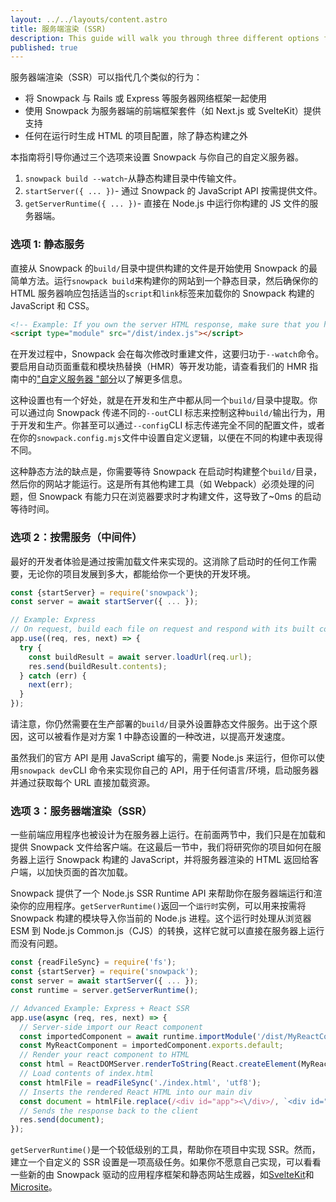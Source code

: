 ```yaml
---
layout: ../../layouts/content.astro
title: 服务端渲染 (SSR)
description: This guide will walk you through three different options for setting up Snowpack with your own custom server.
published: true
---
```


服务器端渲染（SSR）可以指代几个类似的行为：

- 将 Snowpack 与 Rails 或 Express 等服务器网络框架一起使用
- 使用 Snowpack 为服务器端的前端框架套件（如 Next.js 或 SvelteKit）提供支持
- 任何在运行时生成 HTML 的项目配置，除了静态构建之外

本指南将引导你通过三个选项来设置 Snowpack 与你自己的自定义服务器。

1. `snowpack build --watch`-从静态构建目录中传输文件。
2. `startServer({ ... })`- 通过 Snowpack 的 JavaScript API 按需提供文件。
3. `getServerRuntime({ ... })`- 直接在 Node.js 中运行你构建的 JS 文件的服务器端。

### 选项 1: 静态服务

直接从 Snowpack 的`build/`目录中提供构建的文件是开始使用 Snowpack 的最简单方法。运行`snowpack build`来构建你的网站到一个静态目录，然后确保你的 HTML 服务器响应包括适当的`script`和`link`标签来加载你的 Snowpack 构建的 JavaScript 和 CSS。

```html
<!-- Example: If you own the server HTML response, make sure that you host the built assets and load the correct JS/CSS files in your HTML.  -->
<script type="module" src="/dist/index.js"></script>
```

在开发过程中，Snowpack 会在每次修改时重建文件，这要归功于`--watch`命令。要启用自动页面重载和模块热替换（HMR）等开发功能，请查看我们的 HMR 指南中的["自定义服务器 "部分](/guides/hmr#enable-hmr%3A-custom-server)以了解更多信息。

这种设置也有一个好处，就是在开发和生产中都从同一个`build/`目录中提取。你可以通过向 Snowpack 传递不同的`--out`CLI 标志来控制这种`build/`输出行为，用于开发和生产。你甚至可以通过`--config`CLI 标志传递完全不同的配置文件，或者在你的`snowpack.config.mjs`文件中设置自定义逻辑，以便在不同的构建中表现得不同。

这种静态方法的缺点是，你需要等待 Snowpack 在启动时构建整个`build/`目录，然后你的网站才能运行。这是所有其他构建工具（如 Webpack）必须处理的问题，但 Snowpack 有能力只在浏览器要求时才构建文件，这导致了\~0ms 的启动等待时间。

### 选项 2：按需服务（中间件）

最好的开发者体验是通过按需加载文件来实现的。这消除了启动时的任何工作需要，无论你的项目发展到多大，都能给你一个更快的开发环境。

```js
const {startServer} = require('snowpack');
const server = await startServer({ ... });

// Example: Express
// On request, build each file on request and respond with its built contents
app.use((req, res, next) => {
  try {
    const buildResult = await server.loadUrl(req.url);
    res.send(buildResult.contents);
  } catch (err) {
    next(err);
  }
});
```

请注意，你仍然需要在生产部署的`build/`目录外设置静态文件服务。出于这个原因，这可以被看作是对方案 1 中静态设置的一种改进，以提高开发速度。

虽然我们的官方 API 是用 JavaScript 编写的，需要 Node.js 来运行，但你可以使用`snowpack dev`CLI 命令来实现你自己的 API，用于任何语言/环境，启动服务器并通过获取每个 URL 直接加载资源。

### 选项 3：服务器端渲染（SSR）

一些前端应用程序也被设计为在服务器上运行。在前面两节中，我们只是在加载和提供 Snowpack 文件给客户端。在这最后一节中，我们将研究你的项目如何在服务器上运行 Snowpack 构建的 JavaScript，并将服务器渲染的 HTML 返回给客户端，以加快页面的首次加载。

Snowpack 提供了一个 Node.js SSR Runtime API 来帮助你在服务器端运行和渲染你的应用程序。`getServerRuntime()`返回一个`运行时`实例，可以用来按需将 Snowpack 构建的模块导入你当前的 Node.js 进程。这个运行时处理从浏览器 ESM 到 Node.js Common.js（CJS）的转换，这样它就可以直接在服务器上运行而没有问题。

```js
const {readFileSync} = require('fs');
const {startServer} = require('snowpack');
const server = await startServer({ ... });
const runtime = server.getServerRuntime();

// Advanced Example: Express + React SSR
app.use(async (req, res, next) => {
  // Server-side import our React component
  const importedComponent = await runtime.importModule('/dist/MyReactComponent.js');
  const MyReactComponent = importedComponent.exports.default;
  // Render your react component to HTML
  const html = ReactDOMServer.renderToString(React.createElement(MyReactComponent, null));
  // Load contents of index.html
  const htmlFile = readFileSync('./index.html', 'utf8');
  // Inserts the rendered React HTML into our main div
  const document = htmlFile.replace(/<div id="app"><\/div>/, `<div id="app">${html}</div>`);
  // Sends the response back to the client
  res.send(document);
});
```

`getServerRuntime()`是一个较低级别的工具，帮助你在项目中实现 SSR。然而，建立一个自定义的 SSR 设置是一项高级任务。如果你不愿意自己实现，可以看看一些新的由 Snowpack 驱动的应用程序框架和静态网站生成器，如[SvelteKit](https://svelte.dev/blog/whats-the-deal-with-sveltekit)和[Microsite](https://www.npmjs.com/package/microsite)。
